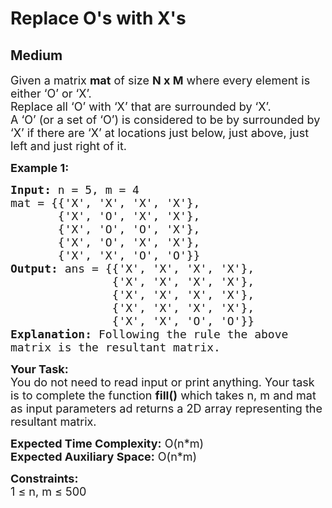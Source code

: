 # Replace O's with X's
## Medium 
<div class="problem-statement" style="user-select: auto;">
                <p style="user-select: auto;"></p><p style="user-select: auto;"><span style="font-size: 18px; user-select: auto;">Given a matrix <strong style="user-select: auto;">mat</strong> of size <strong style="user-select: auto;">N x M</strong> where every element is either ‘O’ or ‘X’.<br style="user-select: auto;">
Replace all ‘O’ with ‘X’ that are surrounded by ‘X’.<br style="user-select: auto;">
A ‘O’ (or a set of ‘O’) is considered to be by surrounded by ‘X’ if there are ‘X’ at locations just below, just above, just left and just right of it.</span></p>

<p style="user-select: auto;"><strong style="user-select: auto;"><span style="font-size: 18px; user-select: auto;">Example 1:</span></strong></p>

<pre style="user-select: auto;"><span style="font-size: 18px; user-select: auto;"><strong style="user-select: auto;">Input:</strong> n = 5, m = 4
mat = {{'X', 'X', 'X', 'X'}, 
&nbsp;      {'X', 'O', 'X', 'X'}, 
&nbsp;      {'X', 'O', 'O', 'X'}, 
&nbsp;      {'X', 'O', 'X', 'X'}, 
&nbsp;      {'X', 'X', 'O', 'O'}}
<strong style="user-select: auto;">Output:</strong> ans = {{'X', 'X', 'X', 'X'}, 
&nbsp;              {'X', 'X', 'X', 'X'}, 
&nbsp;              {'X', 'X', 'X', 'X'}, 
&nbsp;              {'X', 'X', 'X', 'X'}, 
&nbsp;              {'X', 'X', 'O', 'O'}}
<strong style="user-select: auto;">Explanation:</strong> Following the rule the above 
matrix is the resultant matrix. </span>
</pre>

<p style="user-select: auto;"><span style="font-size: 18px; user-select: auto;"><strong style="user-select: auto;">Your Task:</strong><br style="user-select: auto;">
You do not need to read input or print anything. Your task is to complete the function <strong style="user-select: auto;">fill()</strong> which takes n, m and mat as input parameters ad returns a 2D array representing the resultant matrix.</span></p>

<p style="user-select: auto;"><span style="font-size: 18px; user-select: auto;"><strong style="user-select: auto;">Expected Time Complexity:</strong> O(n*m)<br style="user-select: auto;">
<strong style="user-select: auto;">Expected Auxiliary Space:</strong> O(n*m)</span></p>

<p style="user-select: auto;"><span style="font-size: 18px; user-select: auto;"><strong style="user-select: auto;">Constraints:</strong><br style="user-select: auto;">
1 ≤ n, m ≤ 500</span></p>
 <p style="user-select: auto;"></p>
            </div>